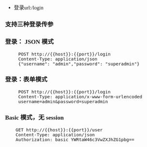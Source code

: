 <span  style="font-family: Simsun,serif; font-size: 17px; ">

- 登录url:/login

### 支持三种登录传参

### 登录： JSON 模式

~~~
     POST http://{{host}}:{{port}}/login
     Content-Type: application/json
     {"username": "admin","password": "superadmin"}
~~~

### 登录：表单模式

~~~
     POST http://{{host}}:{{port}}/login
     Content-Type: application/x-www-form-urlencoded
     username=admin&password=superadmin
~~~

### Basic 模式，无 session

~~~   
    GET http://{{host}}:{{port}}/user
    Content-Type: application/json
    Authorization: basic YWRtaW46c3VwZXJhZG1pbg==
~~~

</span>
